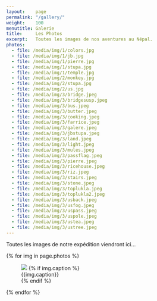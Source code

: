```yaml
---
layout:    page
permalink: "/gallery/"
weight:    100
menutitle: Galerie
title:     Les Photos
excerpt:   Toutes les images de nos aventures au Népal.
photos: 
  - file: /media/img/1/colors.jpg
  - file: /media/img/1/jb.jpg
  - file: /media/img/1/pierre.jpg
  - file: /media/img/1/stupa.jpg
  - file: /media/img/1/temple.jpg
  - file: /media/img/2/monkey.jpg
  - file: /media/img/2/stupa.jpg
  - file: /media/img/2/us.jpg
  - file: /media/img/3/bridge.jpeg
  - file: /media/img/3/bridgesusp.jpeg
  - file: /media/img/3/bus.jpeg
  - file: /media/img/3/butter.jpeg
  - file: /media/img/3/cooking.jpeg
  - file: /media/img/3/farrice.jpeg
  - file: /media/img/3/galere.jpeg
  - file: /media/img/3/jbstupa.jpeg
  - file: /media/img/3/land.jpeg
  - file: /media/img/3/light.jpeg
  - file: /media/img/3/mules.jpeg
  - file: /media/img/3/passflag.jpeg
  - file: /media/img/3/pierre.jpeg
  - file: /media/img/3/ricehouse.jpeg
  - file: /media/img/3/riz.jpeg
  - file: /media/img/3/stairs.jpeg
  - file: /media/img/3/stone.jpeg
  - file: /media/img/3/toplukla.jpeg
  - file: /media/img/3/toplukla2.jpeg
  - file: /media/img/3/usback.jpeg
  - file: /media/img/3/usfog.jpeg
  - file: /media/img/3/uspass.jpeg
  - file: /media/img/3/uspole.jpeg
  - file: /media/img/3/ustea.jpeg
  - file: /media/img/3/ustree.jpeg
---
```


Toutes les images de notre expédition viendront ici...

<div class="album">
  {% for img in page.photos %}
   <figure>
      <img src="{{ img.file }}" />
      {% if img.caption %}
      <figcaption>{{img.caption}}</figcaption>
      {% endif %}
   </figure>
  {% endfor %}
</div>
